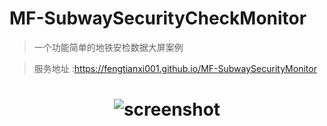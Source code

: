 # MF-SubwaySecurityCheckMonitor

> 一个功能简单的地铁安检数据大屏案例

> 服务地址 :https://fengtianxi001.github.io/MF-SubwaySecurityMonitor

<h1 align="center">
  <img src="https://raw.githubusercontent.com/fengtianxi001/SubwaySecurityMonitor/master/screenshot/01.png" title="screenshot">
</h1>
